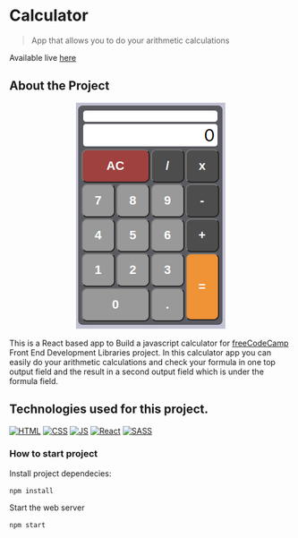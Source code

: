# **Calculator**

> App that allows you to do your arithmetic calculations

Available live [here](https://fernet87.github.io/calculator/) 

## About the Project

<p align="center">
  <img src="./src/assets/screenshot.png" />
</p>

This is a React based app to Build a javascript calculator for [freeCodeCamp](https://www.freecodecamp.org/learn/front-end-development-libraries/front-end-development-libraries-projects/build-a-javascript-calculator) Front End Development Libraries project.
In this calculator app you can easily do your arithmetic calculations and check your formula in one top output field and the result in a second output field which is under the formula field.
## **Technologies used for this project.**

[<img src='https://img.icons8.com/color/96/000000/html-5--v1.png' alt='HTML' width='50px'/>](https://html.spec.whatwg.org/multipage/) [<img src='https://img.icons8.com/color/96/000000/css3.png' alt='CSS' width='50px'/>](https://www.css3.com/) [<img src='https://img.icons8.com/color/96/000000/javascript--v1.png' alt='JS' width='50px'/>](https://developer.mozilla.org/en-US/docs/Web/JavaScript)
[<img src='https://img.icons8.com/officel/80/000000/react.png' alt='React' width='50px'/>](https://reactjs.org/) [<img src='https://img.icons8.com/color/96/000000/sass.png' alt='SASS' width='50px'/>](https://sass-lang.com/)

### **How to start project**

Install project dependecies:

```
npm install
```

Start the web server

```
npm start
```
